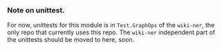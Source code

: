 ### Note on unittest.
For now, unittests for this module is in `Test.GraphOps` of the `wiki-ner`, the only repo that currently uses this repo.
The `wiki-ner` independent part of the unittests should be moved to here, soon.
